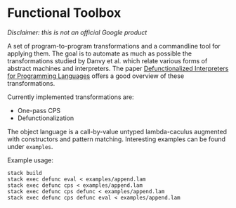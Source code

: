 # Functional Toolbox

*Disclaimer: this is not an official Google product*

A set of program-to-program transformations and a commandline tool for applying
them. The goal is to automate as much as possible the transformations studied by
Danvy et al. which relate various forms of abstract machines and interpreters.
The paper [Defunctionalized Interpreters for Programming Languages][1] offers a
good overview of these transformations.

Currently implemented transformations are:

  - One-pass CPS
  - Defunctionalization

The object language is a call-by-value untyped lambda-caculus augmented with
constructors and pattern matching. Interesting examples can be found under
`examples`.

Example usage:

```
stack build
stack exec defunc eval < examples/append.lam
stack exec defunc cps < examples/append.lam
stack exec defunc cps defunc < examples/append.lam
stack exec defunc cps defunc eval < examples/append.lam
```

[1]: http://jfla.inria.fr/2014/danvy-ICFP08.pdf

